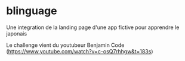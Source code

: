 # blinguage

Une integration de la landing page d'une app fictive pour apprendre le japonais

Le challenge vient du youtubeur Benjamin Code
(https://www.youtube.com/watch?v=c-osQ7rhhgw&t=183s)
